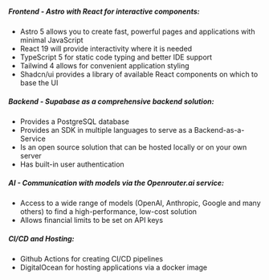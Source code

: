 ##### Frontend - Astro with React for interactive components:
- Astro 5 allows you to create fast, powerful pages and applications with minimal JavaScript
- React 19 will provide interactivity where it is needed
- TypeScript 5 for static code typing and better IDE support
- Tailwind 4 allows for convenient application styling
- Shadcn/ui provides a library of available React components on which to base the UI

##### Backend - Supabase as a comprehensive backend solution:
- Provides a PostgreSQL database
- Provides an SDK in multiple languages to serve as a Backend-as-a-Service
- Is an open source solution that can be hosted locally or on your own server
- Has built-in user authentication

##### AI - Communication with models via the Openrouter.ai service:
- Access to a wide range of models (OpenAI, Anthropic, Google and many others) to find a high-performance, low-cost solution
- Allows financial limits to be set on API keys

##### CI/CD and Hosting:
- Github Actions for creating CI/CD pipelines
- DigitalOcean for hosting applications via a docker image